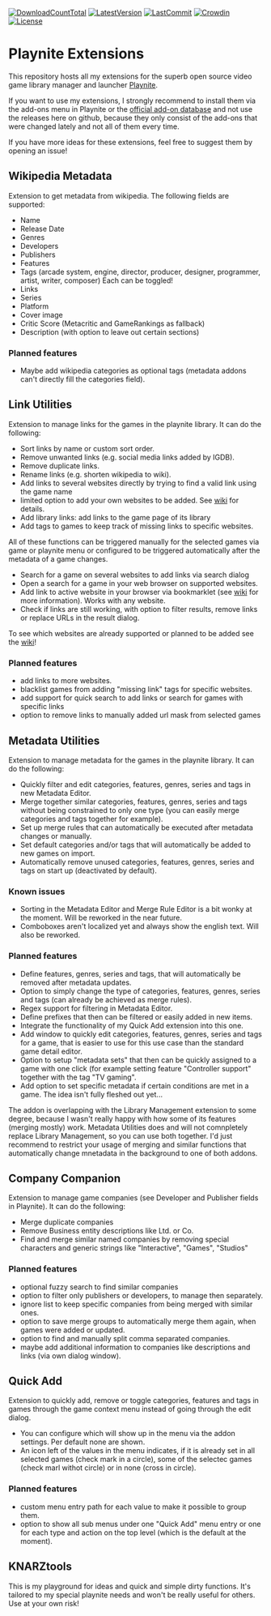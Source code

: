[![DownloadCountTotal](https://img.shields.io/github/downloads/HerrKnarz/Playnite-Extensions/total?style=flat)](https://github.com/HerrKnarz/Playnite-Extensions/archive/refs/heads/master.zip)
[![LatestVersion](https://img.shields.io/github/v/release/HerrKnarz/Playnite-Extensions?include_prereleases&style=flat)](https://github.com/HerrKnarz/Playnite-Extensions/releases)
[![LastCommit](https://img.shields.io/github/last-commit/HerrKnarz/Playnite-Extensions?style=flat)](https://github.com/HerrKnarz/Playnite-Extensions/commits/master)
[![Crowdin](https://badges.crowdin.net/playnite-extension-linkutiliti/localized.svg)](https://crowdin.com/project/playnite-extension-linkutiliti)
[![License](https://img.shields.io/github/license/HerrKnarz/Playnite-Extensions?style=flat)](https://github.com/HerrKnarz/Playnite-Extensions/blob/master/LICENSE.txt)

# Playnite Extensions

This repository hosts all my extensions for the superb open source video game library manager and launcher [Playnite](http://playnite.link/).

If you want to use my extensions, I strongly recommend to install them via the add-ons menu in Playnite or the [official add-on database](https://playnite.link/addons.html) and not use the releases here on github, because they only consist of the add-ons that were changed lately and not all of them every time. 

If you have more ideas for these extensions, feel free to suggest them by opening an issue!

## Wikipedia Metadata

Extension to get metadata from wikipedia. The following fields are supported:

- Name
- Release Date
- Genres
- Developers
- Publishers
- Features
- Tags (arcade system, engine, director, producer, designer, programmer, artist, writer, composer) Each can be toggled!
- Links
- Series
- Platform
- Cover image
- Critic Score (Metacritic and GameRankings as fallback)
- Description (with option to leave out certain sections)

### Planned features
- Maybe add wikipedia categories as optional tags (metadata addons can't directly fill the categories field).

## Link Utilities

Extension to manage links for the games in the playnite library. It can do the following:

- Sort links by name or custom sort order.
- Remove unwanted links (e.g. social media links added by IGDB).
- Remove duplicate links.
- Rename links (e.g. shorten wikipedia to wiki).
- Add links to several websites directly by trying to find a valid link using the game name
- limited option to add your own websites to be added. See [wiki](https://github.com/HerrKnarz/Playnite-Extensions/wiki/Link-Utilities:-Supported-websites-for-add-&-search-function) for details.
- Add library links: add links to the game page of its library
- Add tags to games to keep track of missing links to specific websites.

All of these functions can be triggered manually for the selected games via game or playnite menu or configured to be triggered automatically after the metadata of a game changes.

- Search for a game on several websites to add links via search dialog
- Open a search for a game in your web browser on supported websites.
- Add link to active website in your browser via bookmarklet (see [wiki](https://github.com/HerrKnarz/Playnite-Extensions/wiki/Link-Utilities:-URL-handler-and-bookmarklet) for more information). Works with any website.
- Check if links are still working, with option to filter results, remove links or replace URLs in the result dialog.

To see which websites are already supported or planned to be added see the [wiki](https://github.com/HerrKnarz/Playnite-Extensions/wiki/Link-Utilities:-Supported-websites-for-add-&-search-function)!

### Planned features
- add links to more websites.
- blacklist games from adding "missing link" tags for specific websites.
- add support for quick search to add links or search for games with specific links
- option to remove links to manually added url mask from selected games 

## Metadata Utilities

Extension to manage metadata for the games in the playnite library. It can do the following:

- Quickly filter and edit categories, features, genres, series and tags in new Metadata Editor.
- Merge together similar categories, features, genres, series and tags without being constrained to only one type (you can easily merge categories and tags together for example).
- Set up merge rules that can automatically be executed after metadata changes or manually.
- Set default categories and/or tags that will automatically be added to new games on import.
- Automatically remove unused categories, features, genres, series and tags on start up (deactivated by default).

### Known issues
- Sorting in the Metadata Editor and Merge Rule Editor is a bit wonky at the moment. Will be reworked in the near future.
- Comboboxes aren't localized yet and always show the english text. Will also be reworked.

### Planned features
- Define features, genres, series and tags, that will automatically be removed after metadata updates.
- Option to simply change the type of categories, features, genres, series and tags (can already be achieved as merge rules).
- Regex support for filtering in Metadata Editor.
- Define prefixes that then can be filtered or easily added in new items.
- Integrate the functionality of my Quick Add extension into this one.
- Add window to quickly edit categories, features, genres, series and tags for a game, that is easier to use for this use case than the standard game detail editor.
- Option to setup "metadata sets" that then can be quickly assigned to a game with one click (for example setting feature "Controller support" together with the tag "TV gaming".
- Add option to set specific metadata if certain conditions are met in a game. The idea isn't fully fleshed out yet...

The addon is overlapping with the Library Management extension to some degree, because I wasn't really happy with how some of its features (merging mostly) work. Metadata Utilities does and will not comnpletely replace Library Management, so you can use both together. I'd just recommend to restrict your usage of merging and similar functions that automatically change mnetadata in the background to one of both addons.

## Company Companion

Extension to manage game companies (see Developer and Publisher fields in Playnite). It can do the following:

- Merge duplicate companies
- Remove Business entity descriptions like Ltd. or Co.
- Find and merge similar named companies by removing special characters and generic strings like "Interactive", "Games", "Studios"

### Planned features
- optional fuzzy search to find similar companies
- option to filter only publishers or developers, to manage then separately.
- ignore list to keep specific companies from being merged with similar ones.
- option to save merge groups to automatically merge them again, when games were added or updated.
- option to find and manually split comma separated companies.
- maybe add additional information to companies like descriptions and links (via own dialog window).

## Quick Add

Extension to quickly add, remove or toggle categories, features and tags in games through the game context menu instead of going through the edit dialog.

- You can configure which will show up in the menu via the addon settings. Per default none are shown.
- An icon left of the values in the menu indicates, if it is already set in all selected games (check mark in a circle), some of the selectec games (check marl withot circle) or in none (cross in circle).

### Planned features
- custom menu entry path for each value to make it possible to group them.
- option to show all sub menus under one "Quick Add" menu entry or one for each type and action on the top level (which is the default at the moment).

## KNARZtools

This is my playground for ideas and quick and simple dirty functions. It's tailored to my special playnite needs and won't be really useful for others. Use at your own risk!
